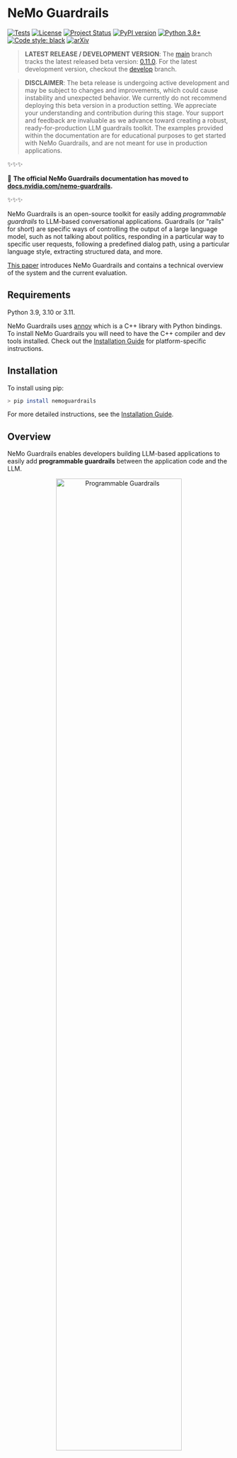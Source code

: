 # NeMo Guardrails

[![Tests](https://img.shields.io/badge/Tests-passing-green)](#)
[![License](https://img.shields.io/badge/License-Apache%202.0-brightgreen.svg)](https://github.com/NVIDIA/NeMo-Guardrails/blob/main/LICENSE.md)
[![Project Status](https://img.shields.io/badge/Status-beta-orange)](#)
[![PyPI version](https://badge.fury.io/py/nemoguardrails.svg)](https://badge.fury.io/py/nemoguardrails)
[![Python 3.8+](https://img.shields.io/badge/python-3.8%2B-green)](https://www.python.org/downloads/)
[![Code style: black](https://img.shields.io/badge/code%20style-black-000000.svg)](https://github.com/psf/black)
[![arXiv](https://img.shields.io/badge/arXiv-2310.10501-b31b1b.svg)](https://arxiv.org/abs/2310.10501)

> **LATEST RELEASE / DEVELOPMENT VERSION**: The [main](https://github.com/NVIDIA/NeMo-Guardrails/tree/main) branch tracks the latest released beta version: [0.11.0](https://github.com/NVIDIA/NeMo-Guardrails/tree/v0.11.0). For the latest development version, checkout the [develop](https://github.com/NVIDIA/NeMo-Guardrails/tree/develop) branch.

> **DISCLAIMER**: The beta release is undergoing active development and may be subject to changes and improvements, which could cause instability and unexpected behavior. We currently do not recommend deploying this beta version in a production setting. We appreciate your understanding and contribution during this stage. Your support and feedback are invaluable as we advance toward creating a robust, ready-for-production LLM guardrails toolkit. The examples provided within the documentation are for educational purposes to get started with NeMo Guardrails, and are not meant for use in production applications.

✨✨✨

📌 **The official NeMo Guardrails documentation has moved to [docs.nvidia.com/nemo-guardrails](https://docs.nvidia.com/nemo-guardrails).**

✨✨✨

NeMo Guardrails is an open-source toolkit for easily adding *programmable guardrails* to LLM-based conversational applications. Guardrails (or "rails" for short) are specific ways of controlling the output of a large language model, such as not talking about politics, responding in a particular way to specific user requests, following a predefined dialog path, using a particular language style, extracting structured data, and more.

[This paper](https://arxiv.org/abs/2310.10501) introduces NeMo Guardrails and contains a technical overview of the system and the current evaluation.

## Requirements

Python 3.9, 3.10 or 3.11.

NeMo Guardrails uses [annoy](https://github.com/spotify/annoy) which is a C++ library with Python bindings. To install NeMo Guardrails you will need to have the C++ compiler and dev tools installed. Check out the [Installation Guide](https://docs.nvidia.com/nemo/guardrails/getting-started/installation-guide.html#prerequisites) for platform-specific instructions.

## Installation

To install using pip:

```bash
> pip install nemoguardrails
```

For more detailed instructions, see the [Installation Guide](https://docs.nvidia.com/nemo/guardrails/getting-started/installation-guide.html).

## Overview

NeMo Guardrails enables developers building LLM-based applications to easily add **programmable guardrails** between the application code and the LLM.

<div align="center">
  <img src="https://github.com/NVIDIA/NeMo-Guardrails/raw/develop/docs/_static/images/programmable_guardrails.png"  width="75%" alt="Programmable Guardrails">
</div>

Key benefits of adding *programmable guardrails* include:

- **Building Trustworthy, Safe, and Secure LLM-based Applications:** you can define rails to guide and safeguard conversations; you can choose to define the behavior of your LLM-based application on specific topics and prevent it from engaging in discussions on unwanted topics.

- **Connecting models, chains, and other services securely:** you can connect an LLM to other services (a.k.a. tools) seamlessly and securely.

- **Controllable dialog**: you can steer the LLM to follow pre-defined conversational paths, allowing you to design the interaction following conversation design best practices and enforce standard operating procedures (e.g., authentication, support).

### Protecting against LLM Vulnerabilities

NeMo Guardrails provides several mechanisms for protecting an LLM-powered chat application against common LLM vulnerabilities, such as jailbreaks and prompt injections. Below is a sample overview of the protection offered by different guardrails configuration for the example [ABC Bot](./examples/bots/abc) included in this repository. For more details, please refer to the [LLM Vulnerability Scanning](https://docs.nvidia.com/nemo/guardrails/evaluation/llm-vulnerability-scanning.html) page.

<div align="center">
<img src="https://github.com/NVIDIA/NeMo-Guardrails/raw/develop/docs/_static/images/abc-llm-vulnerability-scan-results.png" width="500">
</div>

### Use Cases

You can use programmable guardrails in different types of use cases:

1. **Question Answering** over a set of documents (a.k.a. Retrieval Augmented Generation): Enforce fact-checking and output moderation.
2. **Domain-specific Assistants** (a.k.a. chatbots): Ensure the assistant stays on topic and follows the designed conversational flows.
3. **LLM Endpoints**: Add guardrails to your custom LLM for safer customer interaction.
4. **LangChain Chains**: If you use LangChain for any use case, you can add a guardrails layer around your chains.
5. **Agents (COMING SOON)**: Add guardrails to your LLM-based agent.

### Usage

To add programmable guardrails to your application you can use the Python API or a guardrails server (see the [Server Guide](https://docs.nvidia.com/nemo/guardrails/user-guides/server-guide.html) for more details). Using the Python API is similar to using the LLM directly. Calling the guardrails layer instead of the LLM requires only minimal changes to the code base, and it involves two simple steps:

1. Loading a guardrails configuration and creating an `LLMRails` instance.
2. Making the calls to the LLM using the `generate`/`generate_async` methods.

```python
from nemoguardrails import LLMRails, RailsConfig

# Load a guardrails configuration from the specified path.
config = RailsConfig.from_path("PATH/TO/CONFIG")
rails = LLMRails(config)

completion = rails.generate(
    messages=[{"role": "user", "content": "Hello world!"}]
)
```

Sample output:

```json
{"role": "assistant", "content": "Hi! How can I help you?"}
```

The input and output format for the `generate` method is similar to the [Chat Completions API](https://platform.openai.com/docs/guides/gpt/chat-completions-api) from OpenAI.

#### Async API

NeMo Guardrails is an async-first toolkit as the core mechanics are implemented using the Python async model. The public methods have both a sync and an async version. For example: `LLMRails.generate` and `LLMRails.generate_async`.

### Supported LLMs

You can use NeMo Guardrails with multiple LLMs like OpenAI GPT-3.5, GPT-4, LLaMa-2, Falcon, Vicuna, or Mosaic. For more details, check out the [Supported LLM Models](https://docs.nvidia.com/nemo/guardrails/user-guides/configuration-guide.html#supported-llm-models) section in the Configuration Guide.

### Types of Guardrails

NeMo Guardrails supports five main types of guardrails:

<div align="center">
  <img src="https://github.com/NVIDIA/NeMo-Guardrails/raw/develop/docs/_static/images/programmable_guardrails_flow.png"  width="75%" alt="Programmable Guardrails Flow">
</div>

1. **Input rails**: applied to the input from the user; an input rail can reject the input, stopping any additional processing, or alter the input (e.g., to mask potentially sensitive data, to rephrase).

2. **Dialog rails**: influence how the LLM is prompted; dialog rails operate on canonical form messages for details see [Colang Guide](https://docs.nvidia.com/nemo/guardrails/user-guides/colang-language-syntax-guide.html)) and determine if an action should be executed, if the LLM should be invoked to generate the next step or a response, if a predefined response should be used instead, etc.

3. **Retrieval rails**: applied to the retrieved chunks in the case of a RAG (Retrieval Augmented Generation) scenario; a retrieval rail can reject a chunk, preventing it from being used to prompt the LLM, or alter the relevant chunks (e.g., to mask potentially sensitive data).

4. **Execution rails**: applied to input/output of the custom actions (a.k.a. tools), that need to be called by the LLM.

5. **Output rails**: applied to the output generated by the LLM; an output rail can reject the output, preventing it from being returned to the user, or alter it (e.g., removing sensitive data).

### Guardrails Configuration

A guardrails configuration defines the **LLM(s)** to be used and **one or more guardrails**. A guardrails configuration can include any number of input/dialog/output/retrieval/execution rails. A configuration without any configured rails will essentially forward the requests to the LLM.

The standard structure for a guardrails configuration folder looks like this:

```
.
├── config
│   ├── actions.py
│   ├── config.py
│   ├── config.yml
│   ├── rails.co
│   ├── ...
```

The `config.yml` contains all the general configuration options, such as LLM models, active rails, and custom configuration data". The `config.py` file contains any custom initialization code and the `actions.py` contains any custom python actions. For a complete overview, see the [Configuration Guide](https://docs.nvidia.com/nemo/guardrails/user-guides/configuration-guide.html).

Below is an example `config.yml`:

```yaml
# config.yml
models:
  - type: main
    engine: openai
    model: gpt-3.5-turbo-instruct

rails:
  # Input rails are invoked when new input from the user is received.
  input:
    flows:
      - check jailbreak
      - mask sensitive data on input

  # Output rails are triggered after a bot message has been generated.
  output:
    flows:
      - self check facts
      - self check hallucination
      - activefence moderation

  config:
    # Configure the types of entities that should be masked on user input.
    sensitive_data_detection:
      input:
        entities:
          - PERSON
          - EMAIL_ADDRESS
```

The `.co` files included in a guardrails configuration contain the Colang definitions (see the next section for a quick overview of what Colang is) that define various types of rails. Below is an example `greeting.co` file which defines the dialog rails for greeting the user.

```colang
define user express greeting
  "Hello!"
  "Good afternoon!"

define flow
  user express greeting
  bot express greeting
  bot offer to help

define bot express greeting
  "Hello there!"

define bot offer to help
  "How can I help you today?"
```

Below is an additional example of Colang definitions for a dialog rail against insults:

```colang
define user express insult
  "You are stupid"

define flow
  user express insult
  bot express calmly willingness to help
```

### Colang

To configure and implement various types of guardrails, this toolkit introduces **Colang**, a modeling language specifically created for designing flexible, yet controllable, dialogue flows. Colang has a python-like syntax and is designed to be simple and intuitive, especially for developers.

```{note}
Currently two versions of Colang, 1.0 and 2.0, are supported and Colang 1.0 is the default. Versions 0.1.0 up to 0.7.1 of NeMo Guardrails used Colang 1.0 exclusively. Versions 0.8.0 introduced Colang 2.0-alpha and version 0.9.0 introduced Colang 2.0-beta. We expect Colang 2.0 to go out of Beta and replace 1.0 as the default option in NeMo Guardrails version 0.12.0.
```

For a brief introduction to the Colang 1.0 syntax, see the [Colang 1.0 Language Syntax Guide](https://docs.nvidia.com/nemo/guardrails/user-guides/colang-language-syntax-guide.html).

To get started with Colang 2.0, see the [Colang 2.0 Documentation](https://docs.nvidia.com/nemo/guardrails/colang-2/overview.html).

### Guardrails Library

NeMo Guardrails comes with a set of [built-in guardrails](https://docs.nvidia.com/nemo/guardrails/user-guides/guardrails-library.html).

```{note}
The built-in guardrails are only intended to enable you to get started quickly with NeMo Guardrails. For production use cases, further development and testing of the rails are needed.
```

Currently, the NeMo Guardrails library includes guardrails for:

- [Jailbreak Detection](https://docs.nvidia.com/nemo/guardrails/user-guides/guardrails-library.html#jailbreak-detection-heuristics)
- [Self-Check Input Moderation](https://docs.nvidia.com/nemo/guardrails/user-guides/guardrails-library.html#self-input-output)
- [Self-Check Output Moderation](https://docs.nvidia.com/nemo/guardrails/user-guides/guardrails-library.html#self-check-output)
- [Self-Check Fact-checking](https://docs.nvidia.com/nemo/guardrails/user-guides/guardrails-library.html#fact-checking)
- [Hallucination Detection](https://docs.nvidia.com/nemo/guardrails/user-guides/guardrails-library.html#hallucination-detection)
- [AlignScore-based Fact-checking](https://docs.nvidia.com/nemo/guardrails/user-guides/guardrails-library.html#alignscore-based-fact-checking)
- [LlamaGuard-based Content Moderation](https://docs.nvidia.com/nemo/guardrails/user-guides/guardrails-library.html#llama-guard-based-content-moderation)
- [RAG hallucination detection using Patronus Lynx](https://docs.nvidia.com/nemo/guardrails/user-guides/guardrails-library.html#patronus-lynx-based-rag-hallucination-detection)
- [Presidio-based Sensitive Data Detection](https://docs.nvidia.com/nemo/guardrails/user-guides/guardrails-library.html#presidio-based-sensitive-data-detection)
- [Input moderation using ActiveFence](https://docs.nvidia.com/nemo/guardrails/user-guides/guardrails-library.html#activefence)
- [RAG Hallucination detection using Got It AI's TruthChecker API](https://docs.nvidia.com/nemo/guardrails/user-guides/guardrails-library.html#got-it-ai)
- [AutoAlign-based guardrails](https://docs.nvidia.com/nemo/guardrails/user-guides/guardrails-library.html#autoalign)

## CLI

NeMo Guardrails also comes with a built-in CLI.

```bash
$ nemoguardrails --help

Usage: nemoguardrails [OPTIONS] COMMAND [ARGS]...

actions-server    Start a NeMo Guardrails actions server.
chat              Start an interactive chat session.
evaluate          Run an evaluation task.
server            Start a NeMo Guardrails server.
```

### Guardrails Server

You can use the NeMo Guardrails CLI to start a guardrails server. The server can load one or more configurations from the specified folder and expose and HTTP API for using them.

```
nemoguardrails server [--config PATH/TO/CONFIGS] [--port PORT]
```

For example, to get a chat completion for a `sample` config, you can use the `/v1/chat/completions` endpoint:

```
POST /v1/chat/completions
```

```json
{
    "config_id": "sample",
    "messages": [{
      "role":"user",
      "content":"Hello! What can you do for me?"
    }]
}
```

Sample output:

```json
{"role": "assistant", "content": "Hi! How can I help you?"}
```

#### Docker

To start a guardrails server, you can also use a Docker container. NeMo Guardrails provides a [Dockerfile](./Dockerfile) that you can use to build a `nemoguardrails` image. For further information, see the [using Docker](https://docs.nvidia.com/nemo/guardrails/user-guides/advanced/using-docker.html) section.

## Integration with LangChain

NeMo Guardrails integrates seamlessly with LangChain. You can easily wrap a guardrails configuration around a LangChain chain (or any `Runnable`). You can also call a LangChain chain from within a guardrails configuration. For more details, check out the [LangChain Integration Documentation](https://docs.nvidia.com/nemo/guardrails/user-guides/langchain/langchain-integration.html)

## Evaluation

Evaluating the safety of a LLM-based conversational application is a complex task and still an open research question. To support proper evaluation, NeMo Guardrails provides the following:

1. An [evaluation tool](nemoguardrails/evaluate/README.md), i.e. `nemoguardrails evaluate`, with support for topical rails, fact-checking, moderation (jailbreak and output moderation) and hallucination.
2. An experimental [red-teaming interface](https://docs.nvidia.com/nemo/guardrails/security/red-teaming.html).
3. Sample LLM Vulnerability Scanning Reports, e.g, [ABC Bot - LLM Vulnerability Scan Results](https://docs.nvidia.com/nemo/guardrails/evaluation/llm-vulnerability-scanning.html)

## How is this different?

There are many ways guardrails can be added to an LLM-based conversational application. For example: explicit moderation endpoints (e.g., OpenAI, ActiveFence), critique chains (e.g. constitutional chain), parsing the output (e.g. guardrails.ai), individual guardrails (e.g., LLM-Guard), hallucination detection for RAG applications (e.g., Got It AI, Patronus Lynx).

NeMo Guardrails aims to provide a flexible toolkit that can integrate all these complementary approaches into a cohesive LLM guardrails layer. For example, the toolkit provides out-of-the-box integration with ActiveFence, AlignScore and LangChain chains.

To the best of our knowledge, NeMo Guardrails is the only guardrails toolkit that also offers a solution for modeling the dialog between the user and the LLM. This enables on one hand the ability to guide the dialog in a precise way. On the other hand it enables fine-grained control for when certain guardrails should be used, e.g., use fact-checking only for certain types of questions.

## Learn More

- [Documentation](https://docs.nvidia.com/nemo/guardrails)
- [Getting Started Guide](https://docs.nvidia.com/nemo/guardrails/getting-started)
- [Examples](./examples)
- [FAQs](https://docs.nvidia.com/nemo/guardrails/faqs.html)
- [Security Guidelines](https://docs.nvidia.com/nemo/guardrails/security/guidelines.html)

## Inviting the community to contribute

The example rails residing in the repository are excellent starting points. We enthusiastically invite the community to contribute towards making the power of trustworthy, safe, and secure LLMs accessible to everyone. For guidance on setting up a development environment and how to contribute to NeMo Guardrails, see the [contributing guidelines](./CONTRIBUTING.md).

## License

This toolkit is licensed under the [Apache License, Version 2.0](http://www.apache.org/licenses/LICENSE-2.0).

## How to cite

If you use this work, please cite the [EMNLP 2023 paper](https://aclanthology.org/2023.emnlp-demo.40) that introduces it.

```bibtex
@inproceedings{rebedea-etal-2023-nemo,
    title = "{N}e{M}o Guardrails: A Toolkit for Controllable and Safe {LLM} Applications with Programmable Rails",
    author = "Rebedea, Traian  and
      Dinu, Razvan  and
      Sreedhar, Makesh Narsimhan  and
      Parisien, Christopher  and
      Cohen, Jonathan",
    editor = "Feng, Yansong  and
      Lefever, Els",
    booktitle = "Proceedings of the 2023 Conference on Empirical Methods in Natural Language Processing: System Demonstrations",
    month = dec,
    year = "2023",
    address = "Singapore",
    publisher = "Association for Computational Linguistics",
    url = "https://aclanthology.org/2023.emnlp-demo.40",
    doi = "10.18653/v1/2023.emnlp-demo.40",
    pages = "431--445",
}
```
